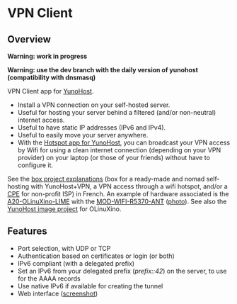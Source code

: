 # VPN Client
## Overview

**Warning: work in progress**

**Warning: use the dev branch with the daily version of yunohost (compatibility with dnsmasq)**

VPN Client app for [YunoHost](http://yunohost.org/).

* Install a VPN connection on your self-hosted server.
* Useful for hosting your server behind a filtered (and/or non-neutral) internet access.
* Useful to have static IP addresses (IPv6 and IPv4).
* Useful to easily move your server anywhere.
* With the [Hotspot app for YunoHost](https://github.com/jvaubourg/hotspot_ynh), you can broadcast your VPN access by Wifi for using a clean internet connection (depending on your VPN provider) on your laptop (or those of your friends) without have to configure it.

See the <a href="https://raw.githubusercontent.com/jvaubourg/hotspot_ynh/master/docs/box-project_french.pdf?raw=true">box project explanations</a> (box for a ready-made and nomad self-hosting with YunoHost+VPN, a VPN access through a wifi hotspot, and/or a <a href="https://en.wikipedia.org/wiki/Customer-premises_equipment">CPE</a> for non-profit ISP) in French. An example of hardware associated is the <a href="https://www.olimex.com/Products/OLinuXino/A20/A20-OLinuXino-LIME/open-source-hardware">A20-OLinuXino-LIME</a> with the <a href="https://www.olimex.com/Products/USB-Modules/MOD-WIFI-R5370-ANT/">MOD-WIFI-R5370-ANT</a> (<a href="https://raw.githubusercontent.com/jvaubourg/hotspot_ynh/master/docs/box-project.png">photo</a>). See also the <a href="https://github.com/bleuchtang/olinuxino-a20-lime">YunoHost image project</a> for OLinuXino.

## Features

* Port selection, with UDP or TCP
* Authentication based on certificates or login (or both)
* IPv6 compliant (with a delegated prefix)
* Set an IPv6 from your delegated prefix (*prefix::42*) on the server, to use for the AAAA records
* Use native IPv6 if available for creating the tunnel
* Web interface ([screenshot](https://raw.githubusercontent.com/jvaubourg/vpnclient_ynh/master/screenshot.png))

